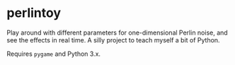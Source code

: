 perlintoy
=========

Play around with different parameters for one-dimensional Perlin noise, and
see the effects in real time.
A silly project to teach myself a bit of Python.

Requires `pygame` and Python 3.x.